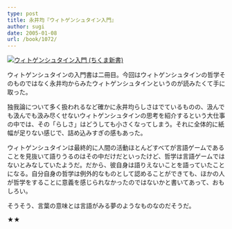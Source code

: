 ```yaml
---
type: post
title: 永井均『ウィトゲンシュタイン入門』
author: sugi
date: 2005-01-08
url: /book/1072/
---
```

<a href="http://www.amazon.co.jp/exec/obidos/ASIN/4480056203/chezsugi-22/ref=nosim/" name="amazletlink" target="_blank"><img src="http://ecx.images-amazon.com/images/I/41RR6XWYPBL.jpg" alt="ウィトゲンシュタイン入門 (ちくま新書)" style="border: none;" class="alignleft"/></a>

ウィトゲンシュタインの入門書は二冊目。今回はウィトゲンシュタインの哲学そのものではなく永井均からみたウィトゲンシュタインというのが読みたくて手に取った。

独我論について多く扱われるなど確かに永井均らしさはでているものの、汲んでも汲んでも汲み尽くせないウィトゲンシュタインの思考を紹介するという大仕事の中では、その「らしさ」はどうしても小さくなってしまう。それに全体的に紙幅が足りない感じで、詰め込みすぎの感もあった。

ウィトゲンシュタインは最終的に人間の活動ほとんどすべてが言語ゲームであることを見抜いて語りうるのはその中だけだといったけど、哲学は言語ゲームではないとみなしていたようだ。だから、彼自身は語りえないことを語っていたことになる。自分自身の哲学は例外的なものとして認めることができても、ほかの人が哲学をすることに意義を感じられなかったのではないかと書いてあって、おもしろい。

そうそう、言葉の意味とは言語がみる夢のようなものなのだそうだ。

★★
